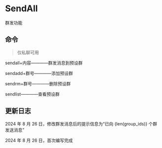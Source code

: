 # SendAll

群发功能

## 命令

> 仅私聊可用

sendall+内容————群发消息到预设群

sendadd+群号————添加预设群

sendrm+群号————删除预设群

sendlist————查看预设群

## 更新日志

2024 年 8 月 26 日，修改群发消息后的提示信息为“已向 {len(group_ids)} 个群发送消息”

2024 年 8 月 26 日，首次编写完成

